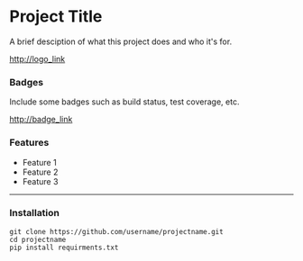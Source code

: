 # Project Title
A brief desciption of what this project does and who it's for.

<http://logo_link>
### Badges
Include some badges such as build status, test coverage, etc.

<http://badge_link>
### Features
  - Feature 1
  - Feature 2
  - Feature 3
---
### Installation

```
git clone https://github.com/username/projectname.git
cd projectname
pip install requirments.txt
```
